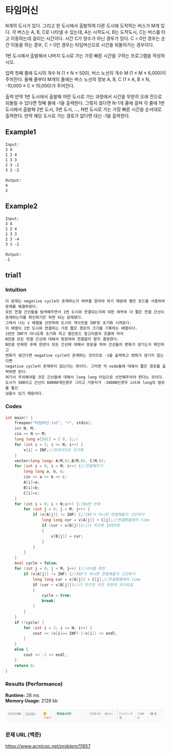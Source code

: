 # 타임머신

N개의 도시가 있다. 그리고 한 도시에서 출발하여 다른 도시에 도착하는 버스가 M개 있다. 각 버스는 A, B, C로 나타낼 수 있는데, A는 시작도시, B는 도착도시, C는 버스를 타고 이동하는데 걸리는 시간이다. 시간 C가 양수가 아닌 경우가 있다. C = 0인 경우는 순간 이동을 하는 경우, C < 0인 경우는 타임머신으로 시간을 되돌아가는 경우이다.

1번 도시에서 출발해서 나머지 도시로 가는 가장 빠른 시간을 구하는 프로그램을 작성하시오.

입력
첫째 줄에 도시의 개수 N (1 ≤ N ≤ 500), 버스 노선의 개수 M (1 ≤ M ≤ 6,000)이 주어진다. 둘째 줄부터 M개의 줄에는 버스 노선의 정보 A, B, C (1 ≤ A, B ≤ N, -10,000 ≤ C ≤ 10,000)가 주어진다. 

출력
만약 1번 도시에서 출발해 어떤 도시로 가는 과정에서 시간을 무한히 오래 전으로 되돌릴 수 있다면 첫째 줄에 -1을 출력한다. 그렇지 않다면 N-1개 줄에 걸쳐 각 줄에 1번 도시에서 출발해 2번 도시, 3번 도시, ..., N번 도시로 가는 가장 빠른 시간을 순서대로 출력한다. 만약 해당 도시로 가는 경로가 없다면 대신 -1을 출력한다.



## Example1

```
Input: 
3 4
1 2 4
1 3 3
2 3 -1
3 1 -2

Output: 
4
3
```

## Example2

```
Input: 
3 4
1 2 4
1 3 3
2 3 -4
3 1 -2

Output: 
-1
```

## trial1
### Intuition
```
이 문제는 negative cycle이 존재하는지 여부를 알아야 하기 때문에 벨만 포드를 사용하여 문제를 해결하였다.
모든 연결 간선들을 탐색해주면서 1번 도시와 연결되는지에 대한 여부와 더 짧은 연결 간선이
존재하는지를 확인하기만 하면 되는 문제였다.
그래서 나는 v 배열을 선언하여 도시의 개수만큼 INF로 초기화 시켜둔다. 
이 배열이 1번 도시와 연결하는 가장 짧은 경로의 크기를 기록하는 배열이다.
1번만 INF가 아니도록 초기화 하고 벨만포드 알고리즘의 흐름에 따라
N만큼 모든 연결 간선에 대해서 방문하여 연결할지 말지 결정한다.
N만큼 반복한 후에 한번더 모든 간선에 대해서 방문을 하여 간선들의 변화가 생기는지 확인하고
변화가 생긴다면 negative cycle이 존재하는 것이므로 -1을 출력하고 변화가 생기지 않는다면
negative cycle이 존재하지 않는다는 뜻이다. 그러면 각 node들에 대해서 짧은 경로를 출력하면 된다.
여기서 주의해야할 것은 간선들에 대해서 long long 타입으로 선언해주어야 한다는 것이다.
도시가 500이고 간선이 60000개인경우 그리고 가중치가 -10000인경우 int와 long의 범위를 훨신
넘을수 있기 때문이다.
```
### Codes  
```cpp
int main() {
    freopen("타임머신.txt", "r", stdin);
    int N, M;
    cin >> N >> M;
    long long v[501] = { 0, };//
    for (int i = 2; i <= N; i++) {
        v[i] = INF;//최대거리로 초기화
    }
    vector<long long> A(M,0),B(M,0), C(M,0);
    for (int i = 0; i < M; i++) {//연결해주기
        long long a, b, c;
        cin >> a >> b >> c;
        A[i]=a;
        B[i]=b;
        C[i]=c;
    }
    for (int i = 0; i < N;i++) {//Nq번 반복
        for (int j = 0; j < M; j++) {
            if (v[A[j]] != INF) {//INF가 아니면 연결해줄지 고민하기
                long long cur = v[A[j]] + C[j];//연결했을때의 time
                if (cur < v[B[j]])//더 작으면 업데이트
                {
                    v[B[j]] = cur;
                }
            }
        }
    }
    bool cycle = false;
    for (int j = 0; j < M; j++) {//사이클 확인
        if (v[A[j]] != INF) {//INF가 아니면 연결해줄지 고민하기
            long long cur = v[A[j]] + C[j];//연결했을때의 time
            if (cur < v[B[j]])//더 작으면 이건 무한대 과거로감
            {
                cycle = true;
                break;
            }
        }
    }
    if (!cycle) {
        for (int i = 2; i <= N; i++) {
            cout << (v[i]== INF?-1:v[i]) << endl;
        }
    }
    else {
        cout << -1 << endl;
    }
    return 0;
}
```

### Results (Performance)  
**Runtime:** 28 ms   
**Memory Usage:**   2128 kb    

<p align="center"> 
<img src="./capture.JPG">
</p>


### 문제 URL (백준)  
https://www.acmicpc.net/problem/11657